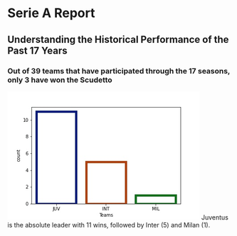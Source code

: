 # Serie A Report
## Understanding the Historical Performance of the Past 17 Years


### Out of 39 teams that have participated through the 17 seasons, only 3 have won the Scudetto

![Getting Started](images/championships.jpg)
Juventus is the absolute leader with 11 wins, followed by Inter (5) and Milan (1).